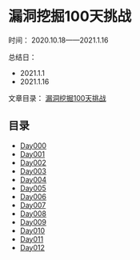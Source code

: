 # 漏洞挖掘100天挑战

时间： 2020.10.18——2021.1.16

总结日： 
- 2021.1.1
- 2021.1.16

文章目录： [漏洞挖掘100天挑战](https://pxiaoer.blog/category/aipwn/100daysofhacking/)

## 目录

- [Day000](https://pxiaoer.blog/2020/10/18/day000/)
- [Day001](https://pxiaoer.blog/2020/10/19/day001/) 
- [Day002](https://pxiaoer.blog/2020/10/20/day002/) 
- [Day003](https://pxiaoer.blog/2020/10/21/day003/)
- [Day004](https://pxiaoer.blog/2020/10/22/day004/) 
- [Day005](https://pxiaoer.blog/2020/10/23/day005/) 
- [Day006](https://pxiaoer.blog/2020/10/24/day006/) 
- [Day007](https://pxiaoer.blog/2020/10/25/day007/) 
- [Day008](https://pxiaoer.blog/2020/10/26/day008/) 
- [Day009](https://pxiaoer.blog/2020/10/27/day009/) 
- [Day010](https://pxiaoer.blog/2020/10/28/day010/) 
- [Day011](https://pxiaoer.blog/2020/10/29/day011/) 
- [Day012](https://pxiaoer.blog/2020/10/26/day012/) 
